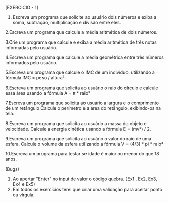 [EXERCICIO - 1]
1. Escreva um programa que solicite ao usuário dois números e exiba a soma, subtração, multiplicação e divisão entre eles.

2.Escreva um programa que calcule a média aritmética de dois números.

3.Crie um programa que calcule e exiba a média aritmética de três notas informadas pelo usuário.

4.Escreva um programa que calcule a média geométrica entre três números informados pelo usuário.

5.Escreva um programa que calcule o IMC de um indivíduo, utilizando a fórmula IMC = peso / altura².

6.Escreva um programa que solicita ao usuário o raio do círculo e calcule essa área usando a fórmula A = π * raio²

7.Escreva um programa que solicita ao usuário a largura e o comprimento de um retângulo
Calcule o perímetro e a área do retângulo, exibindo-os na tela.

8.Escreva um programa que solicita ao usuário a massa do objeto e velocidade. Calcule a energia cinética usando a fórmula  E = (mv²) / 2.

9.Escreva um programa que solicita ao usuário o valor do raio de uma esfera. Calcule o volume da esfera utilizando a fórmula V = (4/3) * pi * raio³

10.Escreva um programa para testar se idade é maior ou menor do que 18 anos.

(Bugs)
1. Ao apertar "Enter" no input de valor o código quebra. (Ex1 , Ex2, Ex3, Ex4 e Ex5)
2. Em todos os exercícios  terei que criar uma validação para aceitar ponto ou vírgula.